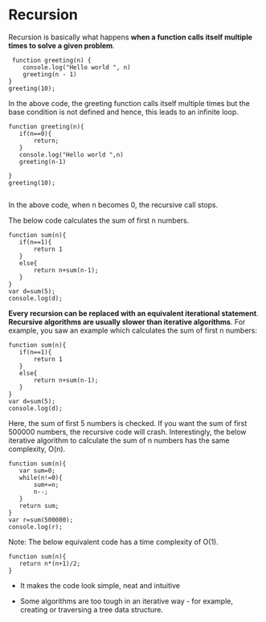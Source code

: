 # Recursion

Recursion is basically what happens **when a function calls itself multiple times to solve a given problem**.

```
 function greeting(n) {
    console.log("Hello world ", n)
    greeting(n - 1)
}
greeting(10);

 ```
 
 In the above code, the greeting function calls itself multiple times but the base condition is not defined and hence, this leads to an infinite loop.
 
 ```
 function greeting(n){
    if(n==0){
        return;
    }
    console.log("Hello world ",n)
    greeting(n-1)
    
}
greeting(10);


 ```
 
 In the above code, when n becomes 0, the recursive call stops.
 
 The below code calculates the sum of first n numbers.
 
 ```
 function sum(n){
    if(n==1){
        return 1
    }
    else{
        return n+sum(n-1);
    }
}
var d=sum(5);
console.log(d);

 ```
 **Every recursion can be replaced with an equivalent iterational statement**.<br>
 **Recursive algorithms are usually slower than iterative algorithms**. For example, you saw an example which calculates the sum of first n numbers:
 
 ```
 function sum(n){
    if(n==1){
        return 1
    }
    else{
        return n+sum(n-1);
    }
}
var d=sum(5);
console.log(d);

 ```
 Here, the sum of first 5 numbers is checked. If you want the sum of first 500000 numbers, the recursive code will crash.
 Interestingly, the below iterative algorithm to calculate the sum of n numbers has the same complexity, O(n).
 ```
 function sum(n){
    var sum=0;
    while(n!=0){
        sum+=n;
        n--;
    }
    return sum;
}
var r=sum(500000);
console.log(r);

 ```
 
 Note: The below equivalent code has a time complexity of O(1).
 
 ```
 function sum(n){
    return n*(n+1)/2;
}

 ```
 

 *  It makes the code look simple, neat and intuitive

 *  Some algorithms are too tough in an iterative way - for example, creating or traversing a tree data structure.

